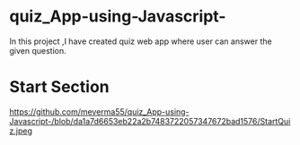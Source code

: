# quiz_App-using-Javascript-
In this project ,I have created quiz web app where user can answer the given question. 

# Start Section

https://github.com/meverma55/quiz_App-using-Javascript-/blob/da1a7d6653eb22a2b7483722057347672bad1576/StartQuiz.jpeg


